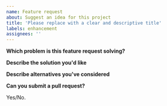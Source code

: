 ```yaml
---
name: Feature request
about: Suggest an idea for this project
title: 'Please replace with a clear and descriptive title'
labels: enhancement
assignees: ''
---
```


<!--
Thanks for suggesting a new feature!

Please fill in the sections below.
-->

**Which problem is this feature request solving?**

<!--
Example: I'm always frustrated when [...]
-->

**Describe the solution you'd like**

<!--
Example: This could be fixed by [...]
-->

**Describe alternatives you've considered**

<!--
Example: Another solution would be [...]
-->

**Can you submit a pull request?**

Yes/No.

<!--
Pull requests are welcome! If you would like to help us add this feature, please check our
[contributions guidelines](../blob/master/CONTRIBUTING.md).
-->
